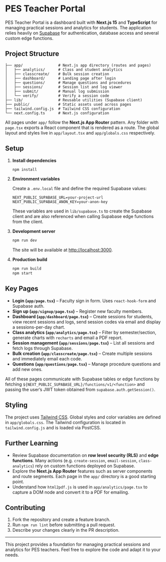 # PES Teacher Portal

PES Teacher Portal is a dashboard built with **Next.js 15** and **TypeScript** for managing practical sessions and analytics for students. The application relies heavily on [Supabase](https://supabase.com) for authentication, database access and several custom edge functions.

## Project Structure

```
├── app/                # Next.js app directory (routes and pages)
│   ├── analytics/      # Class and student analytics
│   ├── classcreate/    # Bulk session creation
│   ├── dashboard/      # Landing page after login
│   ├── questions/      # Manage questions and procedures
│   ├── sessions/       # Session list and log viewer
│   ├── submit/         # Manual log submission
│   └── verify/         # Verify a session code
├── lib/                # Reusable utilities (Supabase client)
├── public/             # Static assets used across pages
├── tailwind.config.js  # Tailwind CSS configuration
└── next.config.ts      # Next.js configuration
```

All pages under `app/` follow the **Next.js App Router** pattern. Any folder with `page.tsx` exports a React component that is rendered as a route. The global layout and styles live in `app/layout.tsx` and `app/globals.css` respectively.

## Setup

1. **Install dependencies**

   ```bash
   npm install
   ```

2. **Environment variables**

   Create a `.env.local` file and define the required Supabase values:

   ```env
   NEXT_PUBLIC_SUPABASE_URL=your-project-url
   NEXT_PUBLIC_SUPABASE_ANON_KEY=your-anon-key
   ```

   These variables are used in `lib/supabase.ts` to create the Supabase client and are also referenced when calling Supabase edge functions from the client.

3. **Development server**

   ```bash
   npm run dev
   ```

   The site will be available at [http://localhost:3000](http://localhost:3000).

4. **Production build**

   ```bash
   npm run build
   npm start
   ```

## Key Pages

- **Login (`app/page.tsx`)** – Faculty sign in form. Uses `react-hook-form` and Supabase auth.
- **Sign up (`app/signup/page.tsx`)** – Register new faculty members.
- **Dashboard (`app/dashboard/page.tsx`)** – Create sessions for students, view recent sessions and logs, send session codes via email and display a sessions-per-day chart.
- **Class analytics (`app/analytics/page.tsx`)** – Filter by semester/section, generate charts with `recharts` and email a PDF report.
- **Session management (`app/sessions/page.tsx`)** – List all sessions and fetch logs through Supabase.
- **Bulk creation (`app/classcreate/page.tsx`)** – Create multiple sessions and immediately email each code.
- **Questions (`app/questions/page.tsx`)** – Manage procedure questions and add new ones.

All of these pages communicate with Supabase tables or edge functions by fetching `${NEXT_PUBLIC_SUPABASE_URL}/functions/v1/<function>` and passing the user’s JWT token obtained from `supabase.auth.getSession()`.

## Styling

The project uses [Tailwind CSS](https://tailwindcss.com). Global styles and color variables are defined in `app/globals.css`. The Tailwind configuration is located in `tailwind.config.js` and is loaded via PostCSS.

## Further Learning

- Review Supabase documentation on **row level security (RLS)** and **edge functions**. Many actions (e.g. `create-session`, `email-session`, `class-analytics`) rely on custom functions deployed on Supabase.
- Explore the **Next.js App Router** features such as server components and route segments. Each page in the `app/` directory is a good starting point.
- Understand how `html2pdf.js` is used in `app/analytics/page.tsx` to capture a DOM node and convert it to a PDF for emailing.

## Contributing

1. Fork the repository and create a feature branch.
2. Run `npm run lint` before submitting a pull request.
3. Describe your changes clearly in the PR description.

---

This project provides a foundation for managing practical sessions and analytics for PES teachers. Feel free to explore the code and adapt it to your needs.
